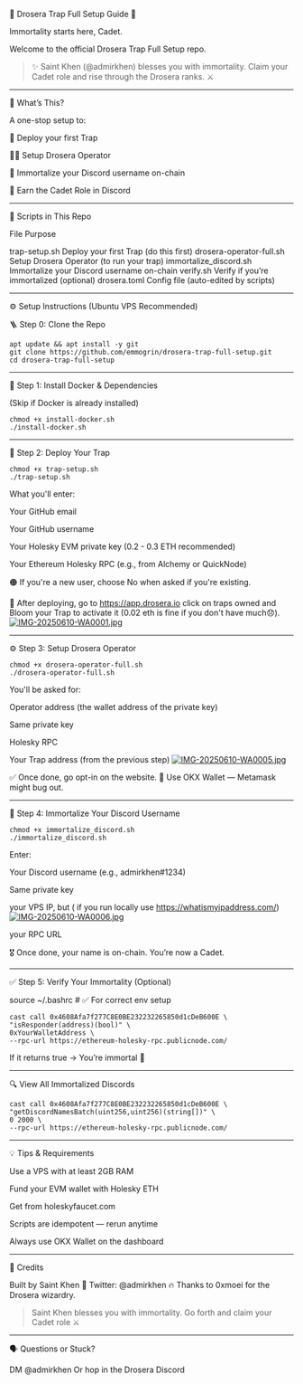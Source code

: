
🧡 Drosera Trap Full Setup Guide 🧡

Immortality starts here, Cadet.

Welcome to the official Drosera Trap Full Setup repo.

> ✨ Saint Khen (@admirkhen) blesses you with immortality.
Claim your Cadet role and rise through the Drosera ranks. ⚔️




---

🧱 What’s This?

A one-stop setup to:

🧲 Deploy your first Trap

🧑‍💻 Setup Drosera Operator

🔗 Immortalize your Discord username on-chain

🏅 Earn the Cadet Role in Discord



---

📁 Scripts in This Repo

File	Purpose

trap-setup.sh	Deploy your first Trap (do this first)
drosera-operator-full.sh	Setup Drosera Operator (to run your trap)
immortalize_discord.sh	Immortalize your Discord username on-chain
verify.sh	Verify if you’re immortalized (optional)
drosera.toml	Config file (auto-edited by scripts)



---

⚙️ Setup Instructions (Ubuntu VPS Recommended)

🪜 Step 0: Clone the Repo
```
apt update && apt install -y git
git clone https://github.com/emmogrin/drosera-trap-full-setup.git
cd drosera-trap-full-setup
```

---

🐳 Step 1: Install Docker & Dependencies

(Skip if Docker is already installed)
```
chmod +x install-docker.sh
./install-docker.sh
```

---

🧲 Step 2: Deploy Your Trap
```
chmod +x trap-setup.sh
./trap-setup.sh
```
What you'll enter:

Your GitHub email

Your GitHub username

Your Holesky EVM private key (0.2 - 0.3 ETH recommended)

Your Ethereum Holesky RPC (e.g., from Alchemy or QuickNode)


🟠 If you're a new user, choose No when asked if you're existing.

🚨 After deploying, go to https://app.drosera.io click on traps owned and Bloom your Trap to activate it (0.02 eth is fine if you don't have much😞).
[![IMG-20250610-WA0001.jpg](https://i.postimg.cc/PrDHdS0p/IMG-20250610-WA0001.jpg)](https://postimg.cc/yk7tPy1s)

---

⚙️ Step 3: Setup Drosera Operator
```
chmod +x drosera-operator-full.sh
./drosera-operator-full.sh
```
You'll be asked for:

Operator address (the wallet address of the private key)

Same private key

Holesky RPC

Your Trap address (from the previous step)
[![IMG-20250610-WA0005.jpg](https://i.postimg.cc/Nfxyk8kn/IMG-20250610-WA0005.jpg)](https://postimg.cc/Lnn6H17k)

✅ Once done, go opt-in on the website.
🧠 Use OKX Wallet — Metamask might bug out.


---

🪪 Step 4: Immortalize Your Discord Username
```
chmod +x immortalize_discord.sh
./immortalize_discord.sh
```
Enter:

Your Discord username (e.g., admirkhen#1234)

Same private key

your VPS IP, but ( if you run locally use https://whatismyipaddress.com/)
[![IMG-20250610-WA0006.jpg](https://i.postimg.cc/yd3b9X2g/IMG-20250610-WA0006.jpg)](https://postimg.cc/ftZCQXzD)

your RPC URL 

🎖️ Once done, your name is on-chain. You’re now a Cadet.


---

✅ Step 5: Verify Your Immortality (Optional)

source ~/.bashrc  # ✅ For correct env setup
```
cast call 0x4608Afa7f277C8E0BE232232265850d1cDeB600E \
"isResponder(address)(bool)" \
0xYourWalletAddress \
--rpc-url https://ethereum-holesky-rpc.publicnode.com/
```
If it returns true → You’re immortal 🧬


---

🔍 View All Immortalized Discords
```
cast call 0x4608Afa7f277C8E0BE232232265850d1cDeB600E \
"getDiscordNamesBatch(uint256,uint256)(string[])" \
0 2000 \
--rpc-url https://ethereum-holesky-rpc.publicnode.com/

```
---

💡 Tips & Requirements

Use a VPS with at least 2GB RAM

Fund your EVM wallet with Holesky ETH

Get from holeskyfaucet.com


Scripts are idempotent — rerun anytime

Always use OKX Wallet on the dashboard



---

👑 Credits

Built by Saint Khen
🧡 Twitter: @admirkhen
🔥 Thanks to 0xmoei for the Drosera wizardry.

> Saint Khen blesses you with immortality.
Go forth and claim your Cadet role ⚔️




---

🗣 Questions or Stuck?

DM @admirkhen
Or hop in the Drosera Discord


